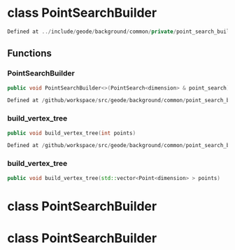 # class PointSearchBuilder

```cpp
Defined at ../include/geode/background/common/private/point_search_builder.h#24
```

## Functions

### PointSearchBuilder

```cpp
public void PointSearchBuilder<>(PointSearch<dimension> & point_search)
```

```cpp
Defined at /github/workspace/src/geode/background/common/point_search_builder.cpp#15
```

### build_vertex_tree

```cpp
public void build_vertex_tree(int points)
```

```cpp
Defined at /github/workspace/src/geode/background/common/point_search_builder.cpp#22
```

### build_vertex_tree

```cpp
public void build_vertex_tree(std::vector<Point<dimension> > points)
```



# class PointSearchBuilder

# class PointSearchBuilder

